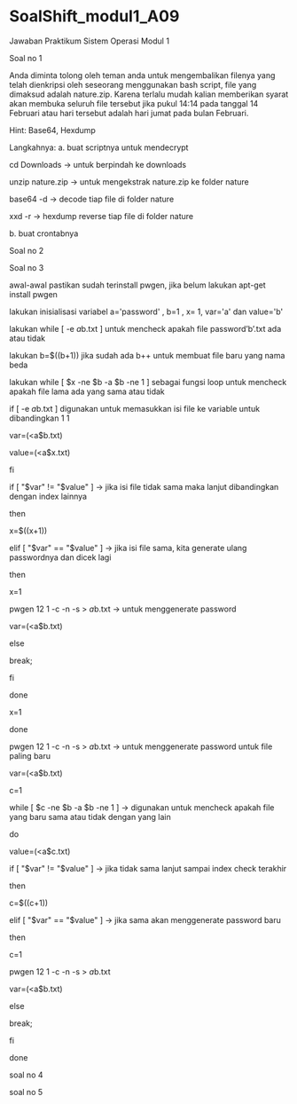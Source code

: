# SoalShift_modul1_A09

Jawaban Praktikum Sistem Operasi Modul 1

Soal no 1

Anda diminta tolong oleh teman anda untuk mengembalikan filenya yang telah dienkripsi oleh seseorang menggunakan bash script, file yang dimaksud adalah nature.zip. Karena terlalu mudah kalian memberikan syarat akan membuka seluruh file tersebut jika pukul 14:14 pada tanggal 14 Februari atau hari tersebut adalah hari jumat pada bulan Februari.

Hint: Base64, Hexdump

Langkahnya:
a. buat scriptnya untuk mendecrypt

cd Downloads -> untuk berpindah ke downloads

unzip nature.zip -> untuk mengekstrak nature.zip ke folder nature

base64 -d -> decode tiap file di folder nature

xxd -r -> hexdump reverse tiap file di folder nature

b. buat crontabnya


Soal no 2

Soal no 3

awal-awal pastikan sudah terinstall pwgen, jika belum lakukan apt-get install pwgen

lakukan inisialisasi variabel a='password' , b=1 , x= 1, var='a' dan value='b'

lakukan while [ -e $a$b.txt ] untuk mencheck apakah file password’b’.txt ada atau tidak

lakukan b=$((b+1)) jika sudah ada b++ untuk membuat file baru yang nama beda

lakukan while [ $x -ne $b -a $b -ne 1 ] sebagai fungsi loop untuk mencheck apakah file lama ada yang sama atau tidak 

if [ -e $a$b.txt ] digunakan untuk memasukkan isi file ke variable untuk dibandingkan 1 1

var=$(<$a$b.txt)

value=$(<$a$x.txt)

fi

if [ "$var" != "$value" ] -> jika isi file tidak sama maka lanjut dibandingkan dengan index lainnya

then

x=$((x+1))

elif [ "$var" == "$value" ] -> jika isi file sama, kita generate ulang passwordnya dan dicek lagi

then

x=1

pwgen 12 1 -c -n -s > $a$b.txt -> untuk menggenerate password

var=$(<$a$b.txt)

else

break;

fi

done

x=1

done

pwgen 12 1 -c -n -s > $a$b.txt -> untuk menggenerate password untuk file paling baru

var=$(<$a$b.txt)

c=1

while [ $c -ne $b -a $b -ne 1 ] -> digunakan untuk mencheck apakah file yang baru sama atau tidak dengan yang lain

do

value=$(<$a$c.txt)

if [ "$var" != "$value" ] -> jika tidak sama lanjut sampai index check terakhir

then

c=$((c+1))

elif [ "$var" == "$value" ] -> jika sama akan menggenerate password baru

then

c=1

pwgen 12 1 -c -n -s > $a$b.txt

var=$(<$a$b.txt)

else

break;

fi

done

soal no 4

soal no 5
